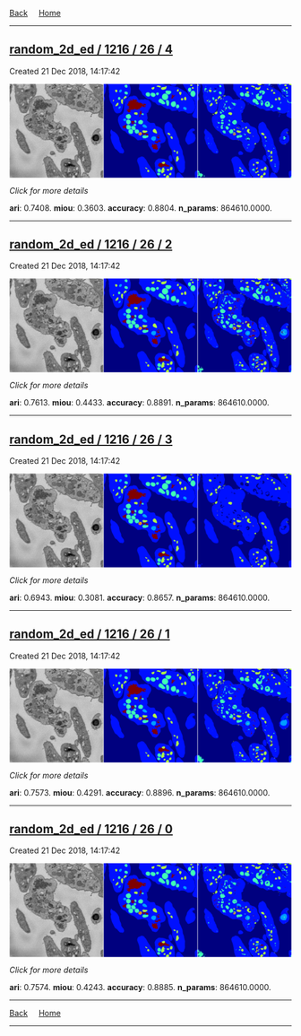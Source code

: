 
[Back](..)&nbsp;&nbsp;&nbsp;&nbsp;&nbsp;[Home](https://leapmanlab.github.io/snapshots)

---

<div class="summary"><a href="4"><h2>random_2d_ed / 1216 / 26 / 4</h2></a><p>Created 21 Dec 2018, 14:17:42
</p><a href="4"><img src="4/media/summary.png" align="center"></a><p>
<i>Click for more details</i>
</p></div>

**ari**: 0.7408. **miou**: 0.3603. **accuracy**: 0.8804. **n_params**: 864610.0000. 

---

<div class="summary"><a href="2"><h2>random_2d_ed / 1216 / 26 / 2</h2></a><p>Created 21 Dec 2018, 14:17:42
</p><a href="2"><img src="2/media/summary.png" align="center"></a><p>
<i>Click for more details</i>
</p></div>

**ari**: 0.7613. **miou**: 0.4433. **accuracy**: 0.8891. **n_params**: 864610.0000. 

---

<div class="summary"><a href="3"><h2>random_2d_ed / 1216 / 26 / 3</h2></a><p>Created 21 Dec 2018, 14:17:42
</p><a href="3"><img src="3/media/summary.png" align="center"></a><p>
<i>Click for more details</i>
</p></div>

**ari**: 0.6943. **miou**: 0.3081. **accuracy**: 0.8657. **n_params**: 864610.0000. 

---

<div class="summary"><a href="1"><h2>random_2d_ed / 1216 / 26 / 1</h2></a><p>Created 21 Dec 2018, 14:17:42
</p><a href="1"><img src="1/media/summary.png" align="center"></a><p>
<i>Click for more details</i>
</p></div>

**ari**: 0.7573. **miou**: 0.4291. **accuracy**: 0.8896. **n_params**: 864610.0000. 

---

<div class="summary"><a href="0"><h2>random_2d_ed / 1216 / 26 / 0</h2></a><p>Created 21 Dec 2018, 14:17:42
</p><a href="0"><img src="0/media/summary.png" align="center"></a><p>
<i>Click for more details</i>
</p></div>

**ari**: 0.7574. **miou**: 0.4243. **accuracy**: 0.8885. **n_params**: 864610.0000. 

---

[Back](..)&nbsp;&nbsp;&nbsp;&nbsp;&nbsp;[Home](https://leapmanlab.github.io/snapshots)

---